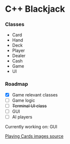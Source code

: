 # C++ Blackjack

### Classes
 - Card
 - Hand
 - Deck
 - Player
 - Dealer
 - Cash
 - Game
 - UI


### Roadmap

- [x] Game relevant classes
- [ ] Game logic
- [ ] ~~Terminal UI class~~
- [ ] GUI
- [ ] AI players

Currently working on: GUI

[Playing Cards images source](http://byronknoll.blogspot.com/2011/03/vector-playing-cards.html)

